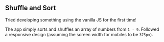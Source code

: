 ## Shuffle and Sort

Tried developing something using the vanilla JS for the first time!

The app simply sorts and shuffles an array of numbers from `1 - 9`. Followed a responsive design (assuming the screen width for mobiles to be `375px`).
